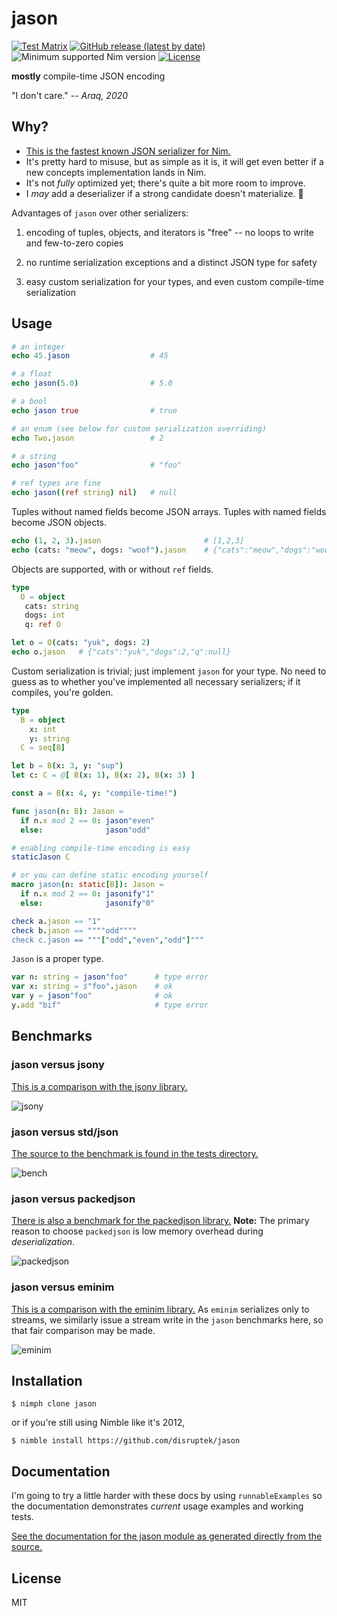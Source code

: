 # jason

[![Test Matrix](https://github.com/disruptek/jason/workflows/CI/badge.svg)](https://github.com/disruptek/jason/actions?query=workflow%3ACI)
[![GitHub release (latest by date)](https://img.shields.io/github/v/release/disruptek/jason?style=flat)](https://github.com/disruptek/jason/releases/latest)
![Minimum supported Nim version](https://img.shields.io/badge/nim-1.4.8%2B-informational?style=flat&logo=nim)
[![License](https://img.shields.io/github/license/disruptek/jason?style=flat)](#license)

**mostly** compile-time JSON encoding

"I don't care." -- _Araq, 2020_

## Why?

- [This is the fastest known JSON serializer for Nim.](https://github.com/disruptek/jason#benchmarks)
- It's pretty hard to misuse, but as simple as it is, it will get even better if a new concepts implementation lands in Nim.
- It's not *fully* optimized yet; there's quite a bit more room to improve.
- I *may* add a deserializer if a strong candidate doesn't materialize.  🤔

Advantages of `jason` over other serializers:

1. encoding of tuples, objects, and iterators is "free" -- no loops to write
and few-to-zero copies

1. no runtime serialization exceptions and a distinct JSON type for safety

1. easy custom serialization for your types, and even custom compile-time
serialization

## Usage

```nim
# an integer
echo 45.jason                  # 45

# a float
echo jason(5.0)                # 5.0

# a bool
echo jason true                # true

# an enum (see below for custom serialization overriding)
echo Two.jason                 # 2

# a string
echo jason"foo"                # "foo"

# ref types are fine
echo jason((ref string) nil)   # null
```

Tuples without named fields become JSON arrays.  Tuples with named fields
become JSON objects.

```nim
echo (1, 2, 3).jason                       # [1,2,3]
echo (cats: "meow", dogs: "woof").jason    # {"cats":"meow","dogs":"woof"}
```

Objects are supported, with or without `ref` fields.

```nim
type
  O = object
   cats: string
   dogs: int
   q: ref O

let o = O(cats: "yuk", dogs: 2)
echo o.jason   # {"cats":"yuk","dogs":2,"q":null}
```

Custom serialization is trivial; just implement `jason` for your type.  No
need to guess as to whether you've implemented all necessary serializers;
if it compiles, you're golden.

```nim
type
  B = object
    x: int
    y: string
  C = seq[B]

let b = B(x: 3, y: "sup")
let c: C = @[ B(x: 1), B(x: 2), B(x: 3) ]

const a = B(x: 4, y: "compile-time!")

func jason(n: B): Jason =
  if n.x mod 2 == 0: jason"even"
  else:              jason"odd"

# enabling compile-time encoding is easy
staticJason C

# or you can define static encoding yourself
macro jason(n: static[B]): Jason =
  if n.x mod 2 == 0: jasonify"1"
  else:              jasonify"0"

check a.jason == "1"
check b.jason == """"odd""""
check c.jason == """["odd","even","odd"]"""
```

`Jason` is a proper type.

```nim
var n: string = jason"foo"      # type error
var x: string = $"foo".jason    # ok
var y = jason"foo"              # ok
y.add "bif"                     # type error
```

## Benchmarks

### jason versus jsony

[This is a comparison with the jsony
library.](https://github.com/disruptek/jason/blob/master/tests/sonny.nim)

![jsony](docs/jsony.svg "jsony")

### jason versus std/json

[The source to the benchmark is found in the tests
directory.](https://github.com/disruptek/jason/blob/master/tests/bench.nim)

![bench](docs/bench.svg "bench")

### jason versus packedjson

[There is also a benchmark for the packedjson
library.](https://github.com/disruptek/jason/blob/master/tests/packed.nim)
**Note:** The primary reason to choose `packedjson` is low memory overhead
during *deserialization*.

![packedjson](docs/packed.svg "packedjson")

### jason versus eminim

[This is a comparison with the eminim
library.](https://github.com/disruptek/jason/blob/master/tests/emi.nim) As
`eminim` serializes only to streams, we similarly issue a stream write in the
`jason` benchmarks here, so that fair comparison may be made.

![eminim](docs/eminim.svg "eminim")

## Installation

```
$ nimph clone jason
```
or if you're still using Nimble like it's 2012,
```
$ nimble install https://github.com/disruptek/jason
```

## Documentation

I'm going to try a little harder with these docs by using `runnableExamples`
so the documentation demonstrates _current_ usage examples and working tests.

[See the documentation for the jason module as generated directly from the
source.](https://disruptek.github.io/jason/jason.html)

## License
MIT
